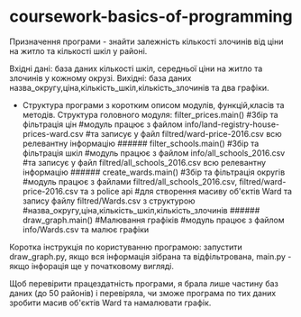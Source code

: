# coursework-basics-of-programming 
Призначення програми - знайти залежність кількості злочинів від ціни на житло та кількості шкіл у районі.

Вхідні дані: база даних кількості шкіл, середньої ціни на житло та злочинів у кожному окрузі.
Вихідні: база даних назва_округу,ціна,кількість_шкіл,кількість_злочинів та два графіки.

- Структура програми з коротким описом модулів, функцій,класів та методів.
Структура головного модуля:
      filter_prices.main()  #Збір та фільтрація цін
      #модуль працює з файлом info/land-registry-house-prices-ward.csv 
      #та записує у файл filtred/ward-price-2016.csv всю релевантну інформацію
      ######
      filter_schools.main() #Збір та фільтрація шкіл
      #модуль працює з файлом info/all_schools_2016.csv
      #та записує у файл filtred/all_schools_2016.csv всю релевантну інформацію
      ######
      create_wards.main()   #Збір та фільтрація округів
      #модуль працює з файлами  filtred/all_schools_2016.csv, filtred/ward-price-2016.csv та з police api
      #для створення масиву об'єктів Ward та запису файлу filtred/Wards.csv з структурою 
      #назва_округу,ціна,кількість_шкіл,кількість_злочинів
      ######
      draw_graph.main()     #Малювання графіків
      #модуль працює з файлом info/Wards.csv та малює графіки 

Коротка інструкція по користуванню програмою: запустити draw_graph.py, якщо вся інформація зібрана та відфільтрована, main.py - якщо інфорація ще у початковому вигляді.

Щоб перевірити працездатність програми, я брала лише частину баз даних (до 50 районів) і перевіряла, чи зможе програма по тих даних зробити масив об'єктів Ward та намалювати графік.
